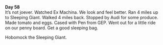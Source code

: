 **Day 58**  
It’s not joever. Watched Ex Machina. We look and feel better. Ran 4 miles up to Sleeping Giant. Walked 4 miles back. Stopped by Audi for some produce. Made tomato and eggs. Cased with Pen from GEP. Went out for a little ride on our penny board. Get a good sleeping bag. 

Hobomock the Sleeping Giant.